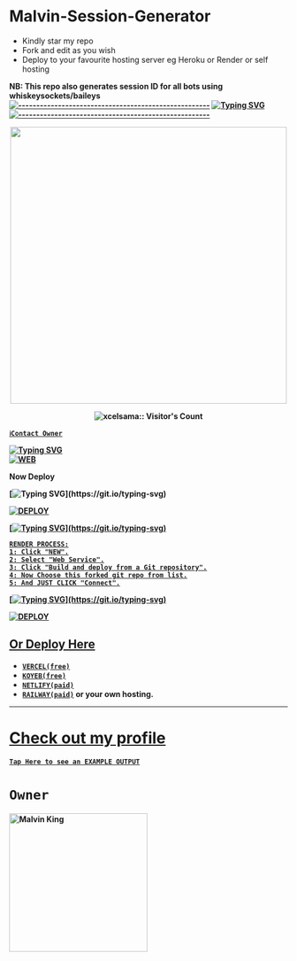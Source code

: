 # Malvin-Session-Generator
- Kindly star my repo
- Fork and edit as you wish
- Deploy to your favourite hosting server eg Heroku or Render or self hosting

<strong>NB:<strong/> This repo also generates session ID for all bots using whiskeysockets/baileys
[![-----------------------------------------------------](https://raw.githubusercontent.com/andreasbm/readme/master/assets/lines/colored.png)](#table-of-contents)
<a href="https://git.io/typing-svg"><img src="https://readme-typing-svg.demolab.com?font=EB+Garamond&weight=800&size=28&duration=4000&pause=1000&random=false&width=435&lines=+•★⃝malvin.session★⃝•;QR+WEB+PAIR+CODE+FOR+BOT;+WITH+WHISKEYSOCKETS/BAILEYS." alt="Typing SVG" />
[![-----------------------------------------------------](https://raw.githubusercontent.com/andreasbm/readme/master/assets/lines/colored.png)](#table-of-contents)
<p align="center">
   <a href="https://github.com/kingmalvn">
    <img src="https://telegra.ph/file/dc73e16b9988c7c56b56f.jpg" width="500">
     
</a>
 <p align="center"><img src="https://profile-counter.glitch.me/{kingmalvn}/count.svg" alt="xcelsama:: Visitor's Count" /></p>



[`ℹ️Contact Owner`](https://wa.me/263777202290)

[![Typing SVG](https://readme-typing-svg.herokuapp.com?font=Rockstar-ExtraBold&color=green&lines=■+✨,fork+my+repo+if+you+like+this+session)](https://git.io/typing-svg)
    <br>
<a href="https://github.com/kingmalvn/malvin.session"><img title="WEB" src="https://img.shields.io/badge/FORK Malvin Session-QR?color=red&style=for-the-badge&logo=stackshare"></a>

Now Deploy

[![Typing SVG](https://readme-typing-svg.herokuapp.com?font=Rockstar-ExtraBold&color=green&lines=☆+Deploy+to+heroku...)](https://git.io/typing-svg)

    
<a href='https://dashboard.heroku.com/new?template=https://github.com/kingmalvn/malvin.session' target="_blank"><img alt='DEPLOY' src='https://img.shields.io/badge/-DEPLOY-blue?style=for-the-badge&logo=heroku&logoColor=white'/>

[![Typing SVG](https://readme-typing-svg.herokuapp.com?font=Rockstar-ExtraBold&color=green&lines=■+How+to+Deploy+on+Render..👇👇.)](https://git.io/typing-svg)

    RENDER PROCESS:
    1: Click "NEW".
    2: Select "Web Service".
    3: Click "Build and deploy from a Git repository".
    4: Now Choose this forked git repo from list.
    5: And JUST CLICK "Connect".

 [![Typing SVG](https://readme-typing-svg.herokuapp.com?font=Rockstar-ExtraBold&color=green&lines=☆+Deploy+on+Render+now..👇👇.)](https://git.io/typing-svg)

 
<a href='https://dashboard.render.com/new?template=https://github.com/kingmalvn/malvin.session' target="_white"><img alt='DEPLOY' src='https://img.shields.io/badge/-DEPLOY-white?style=for-the-badge&logo=Render&logoColor=black'/>



## Or Deploy Here

- [`VERCEL(free)`](https://vercel.com/login)
- [`KOYEB(free)`](https://app.koyeb.com)
- [`NETLIFY(paid)`](https://netlify.app)
- [`RAILWAY(paid)`](https://railway.app) or your own hosting.
___


# [Check out my profile ](https://portfolio-okq8.vercel.app)



[`Tap Here to see an EXAMPLE OUTPUT`](https://malvin-session-0h9e.onrender.com/)
# `Owner`

 <a href="https://github.com/kingmalvn"><img src="https://github.com/kingmalvn.png" width="250" height="250" alt=" Malvin King"/></a>

